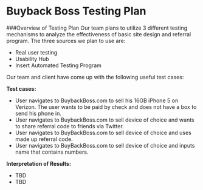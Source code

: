 # Buyback Boss Testing Plan

###Overview of Testing Plan
Our team plans to utilize 3 different testing mechanisms to analyze the effectiveness of basic site design and referral program.  The three sources we plan to use are:
   * Real user testing 
   * Usability Hub
   * Insert Automated Testing Program
 
Our team and client have come up with the following useful test cases: 

**Test cases:**
  * User navigates to BuybackBoss.com to sell his 16GB iPhone 5 on Verizon. The user wants to be paid by check and does not have a box to send his phone in.
  * User navigates to BuybackBoss.com to sell device of choice and wants to share referral code to friends via Twitter.
  * User navigates to BuyBackBoss.com to sell device of choice and uses made up referral code.
  * User navigates to BuyBackBoss.com to sell device of choice and inputs name that contains numbers.
  

**Interpretation of Results:**
  * TBD
  * TBD
